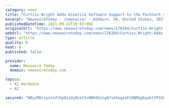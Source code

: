 ```yaml
---
category: news
title: "Curtiss-Wright Adds Kinetica Software Support to the PacStar® 453 GPU Module for Intelligent Sensor Data Analytics"
excerpt: "NewswireToday - /newswire/ - Ashburn, VA, United States, 2021/09/22 - Combination of PacStar 453 NVIDIA GPU Module with Kinetica vectorized database software delivers powerful solution for Intelligent Sensor Data Analytics at the Tactical Edge - PacStar."
publishedDateTime: 2021-09-22T19:02:00Z
originalUrl: "https://www.newswiretoday.com/news/176264/Curtiss-Wright-Adds-Kinetica-Software-Support-to-the-PacStar-453-GPU-Module-for-Intelligent-Sensor-Data-Analytics/"
webUrl: "https://www.newswiretoday.com/news/176264/Curtiss-Wright-Adds-Kinetica-Software-Support-to-the-PacStar-453-GPU-Module-for-Intelligent-Sensor-Data-Analytics/"
type: article
quality: 0
heat: 0
published: false

provider:
  name: Newswire Today
  domain: newswiretoday.com

topics:
  - AI Hardware
  - AI

secured: "W0yzM0+cyzntdlhpQzx2y0cetScN0hSEolgA7skXygzoFCHQRGg6yaklYPtUKQx8rz0jOvJgN77xXeORMaVa29R3b1DX+Hh0HGrEjyJk4MxawbDxj4cWoCgzG9hFByFRjR66hSdm8WClyH433JOsJZIKdyScOe4lwegoSZB7YJ3D8HneDffG+ElApxnsZxCz2Irq83HK27FHWsOkfxkfM8QYOI9BLrX9JvE6gXiULGi4V8k2HjKZ/x3Hb0p8SjC+XTf/tO6xab0g7QUv21a0EZ/EmXCh+Rw6BlHIF9i2UDTBl3j/+3NW19emQaPWCbC111InfZLSuA1doNw1Ork378P/y3L1sTWgz3ZRqAxX+p0=;5uUcg1DhPI+YcS2iJg3CdQ=="
---
```


